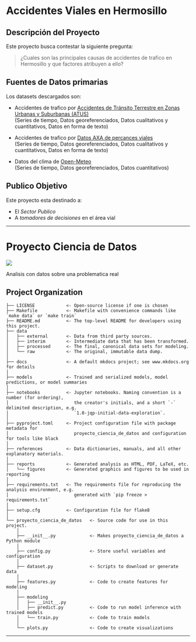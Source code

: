 # Accidentes Viales en Hermosillo

## Descripción del Proyecto
Este proyecto busca contestar la siguiente pregunta:

> ¿Cuales son las principales causas de accidentes de trafico en Hermosillo y que factores atribuyen a ello?

## Fuentes de Datos primarias
Los datasets descargados son:
- Accidentes de trafico por [Accidentes de Tránsito Terrestre en Zonas Urbanas y Suburbanas (ATUS)](https://www.google.com/url?q=https%3A%2F%2Fwww.inegi.org.mx%2Fprogramas%2Faccidentes%2F%23datos_abiertos) <br>
(Series de tiempo, Datos georeferenciados, Datos cualitativos y cuantitativos, Datos en forma de texto)
      
- Accidentes de trafico por [Datos AXA de percances viales](https://i2ds.org/datos-abiertos/) <br>
(Series de tiempo, Datos georeferenciados, Datos cualitativos y cuantitativos, Datos en forma de texto)
- Datos del clima de [Open-Meteo](https://open-meteo.com/en/docs) <br>
  (Series de tiempo, Datos georeferenciados, Datos cuantitativos)

## Publico Objetivo
Este proyecto esta destinado a:
- El *Sector Publico*
- A *tomadores de decisiones* en el área vial

---

# Proyecto Ciencia de Datos

<a target="_blank" href="https://cookiecutter-data-science.drivendata.org/">
    <img src="https://img.shields.io/badge/CCDS-Project%20template-328F97?logo=cookiecutter" />
</a>

Analisis con datos sobre una problematica real

## Project Organization

```
├── LICENSE            <- Open-source license if one is chosen
├── Makefile           <- Makefile with convenience commands like `make data` or `make train`
├── README.md          <- The top-level README for developers using this project.
├── data
│   ├── external       <- Data from third party sources.
│   ├── interim        <- Intermediate data that has been transformed.
│   ├── processed      <- The final, canonical data sets for modeling.
│   └── raw            <- The original, immutable data dump.
│
├── docs               <- A default mkdocs project; see www.mkdocs.org for details
│
├── models             <- Trained and serialized models, model predictions, or model summaries
│
├── notebooks          <- Jupyter notebooks. Naming convention is a number (for ordering),
│                         the creator's initials, and a short `-` delimited description, e.g.
│                         `1.0-jqp-initial-data-exploration`.
│
├── pyproject.toml     <- Project configuration file with package metadata for 
│                         proyecto_ciencia_de_datos and configuration for tools like black
│
├── references         <- Data dictionaries, manuals, and all other explanatory materials.
│
├── reports            <- Generated analysis as HTML, PDF, LaTeX, etc.
│   └── figures        <- Generated graphics and figures to be used in reporting
│
├── requirements.txt   <- The requirements file for reproducing the analysis environment, e.g.
│                         generated with `pip freeze > requirements.txt`
│
├── setup.cfg          <- Configuration file for flake8
│
└── proyecto_ciencia_de_datos   <- Source code for use in this project.
    │
    ├── __init__.py             <- Makes proyecto_ciencia_de_datos a Python module
    │
    ├── config.py               <- Store useful variables and configuration
    │
    ├── dataset.py              <- Scripts to download or generate data
    │
    ├── features.py             <- Code to create features for modeling
    │
    ├── modeling                
    │   ├── __init__.py 
    │   ├── predict.py          <- Code to run model inference with trained models          
    │   └── train.py            <- Code to train models
    │
    └── plots.py                <- Code to create visualizations
```

--------
